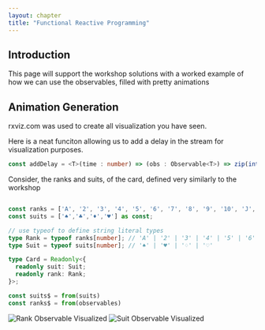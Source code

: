 ```yaml
---
layout: chapter
title: "Functional Reactive Programming"
---
```



## Introduction

This page will support the workshop solutions with a worked example of how we can use the observables, filled with pretty animations 

## Animation Generation

rxviz.com was used to create all visualization you have seen.

Here is a neat funciton allowing us to add a delay in the stream for visualization purposes.

```typescript
const addDelay = <T>(time : number) => (obs : Observable<T>) => zip(interval(time), obs).pipe(map(val => val[1]))
```

Consider, the ranks and suits, of the card, defined very similarly to the workshop
```typescript

const ranks = ['A', '2', '3', '4', '5', '6', '7', '8', '9', '10', 'J', 'Q', 'K'] as const;
const suits = ['♠','♣','♦','♥'] as const;

// use typeof to define string literal types
type Rank = typeof ranks[number]; // 'A' | '2' | '3' | '4' | '5' | '6' | '7' | '8' | '9' | '10' | 'J' | 'Q' | 'K'
type Suit = typeof suits[number]; // '♠' | '♥' | '♢' | '♡'

type Card = Readonly<{
  readonly suit: Suit;
  readonly rank: Rank;
}>;

const suits$ = from(suits)
const ranks$ = from(observables)
```

![Rank Observable Visualized](/assets/images/chapterImages/frpanimated/rank.png)
![Suit Observable Visualized](/assets/images/chapterImages/frpanimated/suit.png)

